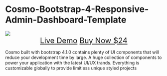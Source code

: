 # Cosmo-Bootstrap-4-Responsive-Admin-Dashboard-Template

<img src="http://cosmoadmin.com/assets/images/app.png">

<div style="text-align:center; font-size:24px;">
  <a href="http://cosmoadmin.com/">Live Demo</a>
  <a href="https://themeforest.net/item/cosmo-bootstrap-4-responsive-admin-dashboard-template/22392885">Buy Now $24</a>
</div>

Cosmo built with bootstrap 4.1.0 contains plenty of UI components that will reduce your development time by large. A huge collection of components to power your application with the latest UI/UX trands. Everything is customizable globally to provide limitless unique styled projects


